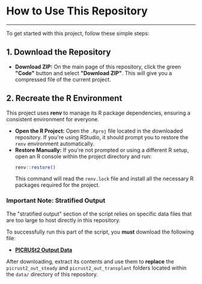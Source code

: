 # How to Use This Repository

---

To get started with this project, follow these simple steps:

## 1. Download the Repository

* **Download ZIP:** On the main page of this repository, click the green **"Code"** button and select **"Download ZIP"**. This will give you a compressed file of the current project.


## 2. Recreate the R Environment

This project uses **renv** to manage its R package dependencies, ensuring a consistent environment for everyone.

* **Open the R Project:** Open the `.Rproj` file located in the downloaded repository. If you're using RStudio, it should prompt you to restore the `renv` environment automatically.
* **Restore Manually:** If you're not prompted or using a different R setup, open an R console within the project directory and run:
    ```R
    renv::restore()
    ```
    This command will read the `renv.lock` file and install all the necessary R packages required for the project.
    
    
    
### Important Note: Stratified Output

The "stratified output" section of the script relies on specific data files that are too large to host directly in this repository.

To successfully run this part of the script, you **must** download the following file:

* **[PICRUSt2 Output Data](https://drive.google.com/file/d/1IfQi9TMPXJ9QyKjmX4EOgzn8JLyFKWNz/view?usp=drive_link)**

After downloading, extract its contents and use them to **replace** the `picrust2_out_steady` and `picrust2_out_transplant` folders located within the `data/` directory of this repository.